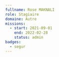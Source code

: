 ```yaml
---
fullname: Rose MAKNALI
role: Stagiaire
domaine: Autre
missions:
  - start: 2021-09-01
    end: 2022-02-28
    status: admin
badges:
  - segur
---
```

